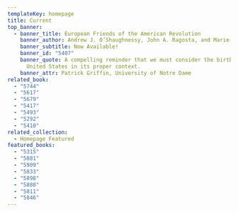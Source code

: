 ```yaml
---
templateKey: homepage
title: Current
top_banner:
  - banner_title: European Friends of the American Revolution
    banner_author: Andrew J. O’Shaughnessy, John A. Ragosta, and Marie-Jeanne Rossignol, eds.
    banner_subtitle: Now Available!
    banner_id: "5407"
    banner_quote: A compelling reminder that we must consider the birth of the
      United States in its proper context.
    banner_attr: Patrick Griffin, University of Notre Dame
related_book:
  - "5744"
  - "5617"
  - "5679"
  - "5417"
  - "5493"
  - "5292"
  - "5410"
related_collection:
  - Homepage Featured
featured_books:
  - "5315"
  - "5881"
  - "5909"
  - "5833"
  - "5898"
  - "5880"
  - "5811"
  - "5846"
---
```

